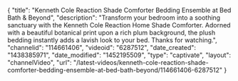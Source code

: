 {
    "title": "Kenneth Cole Reaction Shade Comforter Bedding Ensemble at Bed Bath & Beyond",
    "description": "Transform your bedroom into a soothing sanctuary with the Kenneth Cole Reaction Home Shade Comforter. Adorned with a beautiful botanical print upon a rich plum background, the plush bedding instantly adds a lavish look to your bed. Thanks for watching.",
    "channelid": "114661406",
    "videoid": "6287512",
    "date_created": "1438385971",
    "date_modified": "1452195509",
    "type": "captivate",
    "layout": "channelVideo",
    "url": "\/latest-videos\/kenneth-cole-reaction-shade-comforter-bedding-ensemble-at-bed-bath-beyond\/114661406-6287512"
}